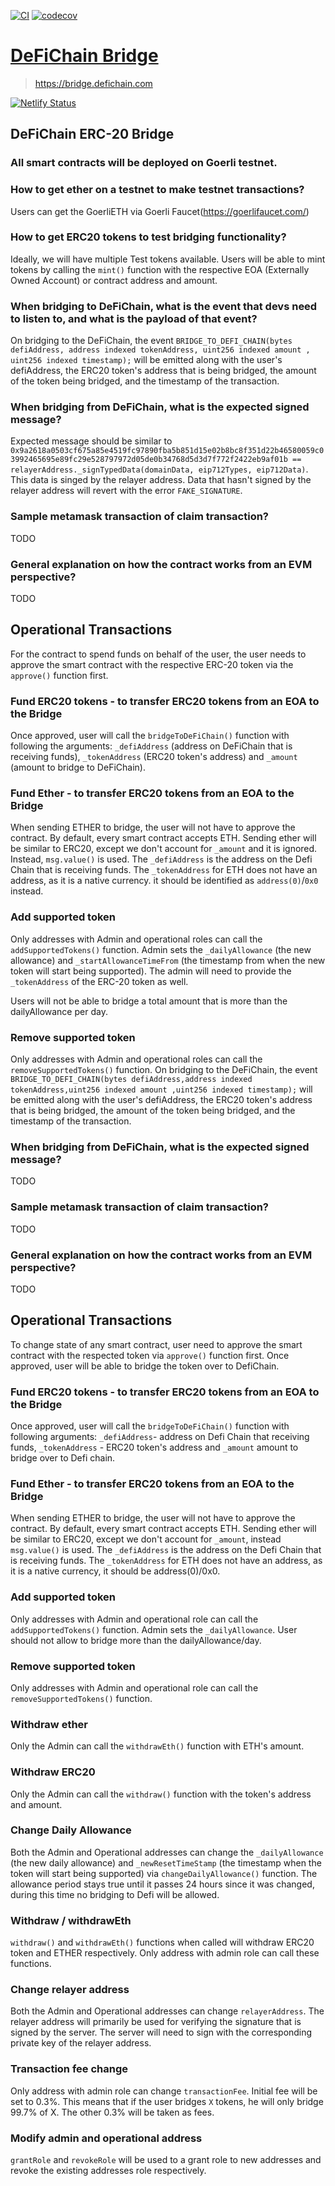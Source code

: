 [![CI](https://github.com/WavesHQ/bridge/actions/workflows/ci.yml/badge.svg)](https://github.com/WavesHQ/bridge/actions/workflows/ci.yml)
[![codecov](https://codecov.io/gh/WavesHQ/bridge/branch/main/graph/badge.svg?token=OXLL8IBZQV)](https://codecov.io/gh/WavesHQ/bridge)

# [DeFiChain Bridge](https://bridge.defichain.com)

> https://bridge.defichain.com

[![Netlify Status](https://api.netlify.com/api/v1/badges/4eaec04e-1416-4c65-843e-d7413fb81d2c/deploy-status)](https://app.netlify.com/sites/defichain-erc20-bridge/deploys)

## DeFiChain ERC-20 Bridge

### All smart contracts will be deployed on Goerli testnet.

### How to get ether on a testnet to make testnet transactions?

Users can get the GoerliETH via Goerli Faucet(https://goerlifaucet.com/)

### How to get ERC20 tokens to test bridging functionality?

Ideally, we will have multiple Test tokens available. Users will be able to mint tokens by calling the `mint()` function with the respective EOA (Externally Owned Account) or contract address and amount.

### When bridging to DeFiChain, what is the event that devs need to listen to, and what is the payload of that event?

On bridging to the DeFiChain, the event `BRIDGE_TO_DEFI_CHAIN(bytes defiAddress, address indexed tokenAddress, uint256 indexed amount , uint256 indexed timestamp);` will be emitted along with the user's defiAddress, the ERC20 token's address that is being bridged, the amount of the token being bridged, and the timestamp of the transaction.

### When bridging from DeFiChain, what is the expected signed message?

Expected message should be similar to `0x9a2618a0503cf675a85e4519fc97890fba5b851d15e02b8bc8f351d22b46580059c03992465695e89fc29e528797972d05de0b34768d5d3d7f772f2422eb9af01b == relayerAddress._signTypedData(domainData, eip712Types, eip712Data)`. This data is singed by the relayer address. Data that hasn't signed by the relayer address will revert with the error `FAKE_SIGNATURE`.

### Sample metamask transaction of claim transaction?

TODO

### General explanation on how the contract works from an EVM perspective?

TODO

## Operational Transactions

For the contract to spend funds on behalf of the user, the user needs to approve the smart contract with the respective ERC-20 token via the `approve()` function first.

### Fund ERC20 tokens - to transfer ERC20 tokens from an EOA to the Bridge

Once approved, user will call the `bridgeToDeFiChain()` function with following the arguments: `_defiAddress` (address on DeFiChain that is receiving funds), `_tokenAddress` (ERC20 token's address) and `_amount` (amount to bridge to DeFiChain).

### Fund Ether - to transfer ERC20 tokens from an EOA to the Bridge

When sending ETHER to bridge, the user will not have to approve the contract. By default, every smart contract accepts ETH. Sending ether will be similar to ERC20, except we don't account for `_amount` and it is ignored. Instead, `msg.value()` is used. The `_defiAddress` is the address on the Defi Chain that is receiving funds. The `_tokenAddress` for ETH does not have an address, as it is a native currency. it should be identified as `address(0)`/`0x0` instead.

### Add supported token

Only addresses with Admin and operational roles can call the `addSupportedTokens()` function. Admin sets the `_dailyAllowance` (the new allowance) and `_startAllowanceTimeFrom` (the timestamp from when the new token will start being supported). The admin will need to provide the `_tokenAddress` of the ERC-20 token as well.

Users will not be able to bridge a total amount that is more than the dailyAllowance per day.

### Remove supported token

Only addresses with Admin and operational roles can call the `removeSupportedTokens()` function.
On bridging to the DeFiChain, the event `BRIDGE_TO_DEFI_CHAIN(bytes defiAddress,address indexed tokenAddress,uint256 indexed amount ,uint256 indexed timestamp);` will be emitted along with the user's defiAddress, the ERC20 token's address that is being bridged, the amount of the token being bridged, and the timestamp of the transaction.

### When bridging from DeFiChain, what is the expected signed message?

TODO

### Sample metamask transaction of claim transaction?

TODO

### General explanation on how the contract works from an EVM perspective?

TODO

## Operational Transactions

To change state of any smart contract, user need to approve the smart contract with the respected token via `approve()` function first. Once approved, user will be able to bridge the token over to DefiChain.

### Fund ERC20 tokens - to transfer ERC20 tokens from an EOA to the Bridge

Once approved, user will call the `bridgeToDeFiChain()` function with following arguments: `_defiAddress`- address on Defi Chain that receiving funds, `_tokenAddress` - ERC20 token's address and `_amount` amount to bridge over to Defi chain.

### Fund Ether - to transfer ERC20 tokens from an EOA to the Bridge

When sending ETHER to bridge, the user will not have to approve the contract. By default, every smart contract accepts ETH. Sending ether will be similar to ERC20, except we don't account for `_amount`, instead `msg.value()` is used. The `_defiAddress` is the address on the Defi Chain that is receiving funds. The `_tokenAddress` for ETH does not have an address, as it is a native currency, it should be address(0)/0x0.

### Add supported token

Only addresses with Admin and operational role can call the `addSupportedTokens()` function. Admin sets the `_dailyAllowance`.
User should not allow to bridge more than the dailyAllowance/day.

### Remove supported token

Only addresses with Admin and operational role can call the `removeSupportedTokens()` function.

### Withdraw ether

Only the Admin can call the `withdrawEth()` function with ETH's amount.

### Withdraw ERC20

Only the Admin can call the `withdraw()` function with the token's address and amount.

### Change Daily Allowance

Both the Admin and Operational addresses can change the `_dailyAllowance` (the new daily allowance) and `_newResetTimeStamp` (the timestamp when the token will start being supported) via `changeDailyAllowance()` function. The allowance period stays true until it passes 24 hours since it was changed, during this time no bridging to Defi will be allowed.

### Withdraw / withdrawEth

`withdraw()` and `withdrawEth()` functions when called will withdraw ERC20 token and ETHER respectively. Only address with admin role can call these functions.

### Change relayer address

Both the Admin and Operational addresses can change `relayerAddress`.
The relayer address will primarily be used for verifying the signature that is signed by the server. The server will need to sign with the corresponding private key of the relayer address.

### Transaction fee change

Only address with admin role can change `transactionFee`. Initial fee will be set to 0.3%. This means that if the user bridges `X` tokens, he will only bridge 99.7% of X. The other 0.3% will be taken as fees.

### Modify admin and operational address

`grantRole` and `revokeRole` will be used to a grant role to new addresses and revoke the existing addresses role respectively.
